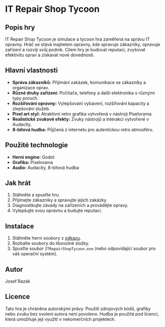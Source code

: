 # IT Repair Shop Tycoon

## Popis hry

IT Repair Shop Tycoon je simulace a tycoon hra zaměřená na správu IT opravny. Hráč se stává majitelem opravny, kde spravuje zákazníky, opravuje zařízení a rozvíjí svůj podnik. Cílem hry je budovat reputaci, zvyšovat efektivitu oprav a získávat nové dovednosti.

## Hlavní vlastnosti

- **Správa zákazníků:** Přijímání zakázek, komunikace se zákazníky a organizace oprav.
- **Různé druhy zařízení:** Počítače, telefony a další elektronika s různými typy poruch.
- **Rozšiřování opravny:** Vylepšování vybavení, rozšiřování kapacity a zlepšování služeb.
- **Pixel art styl:** Atraktivní retro grafika vytvořená v nástroji Pixelorama.
- **Realistické zvukové efekty:** Zvuky nástrojů a interakcí vytvořené v Audacity.
- **8-bitová hudba:** Půjčená z internetu pro autentickou retro atmosféru.

## Použité technologie

- **Herní engine:** Godot
- **Grafika:** Pixelorama
- **Audio:** Audacity, 8-bitová hudba

## Jak hrát

1. Stáhněte a spusťte hru.
2. Přijímejte zákazníky a spravujte jejich zakázky.
3. Diagnostikujte závady na zařízeních a provádějte opravy.
4. Vylepšujte svou opravnu a budujte reputaci.

## Instalace

1. Stáhněte herní soubory z [odkazu](#).
2. Rozbalte soubory do libovolné složky.
3. Spusťte soubor `ITRepairShopTycoon.exe` (nebo odpovídající soubor pro váš operační systém).

## Autor

Josef Razák

## Licence

Tato hra je chráněna autorskými právy. Použití zdrojových kódů, grafiky nebo zvuku bez svolení autora není povoleno. Hudba je použitá pod licencí, která umožňuje její využití v nekomerčních projektech.
